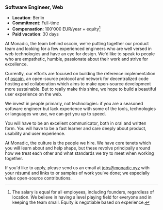 ### Software Engineer, Web

* **Location**: Berlin
* **Commitment**: Full-time
* **Compensation**: 100'000 EUR/year + equity[^1]
* **Paid vacation**: 30 days

At Monadic, the team behind oscoin, we're putting together our product team and
looking for a few experienced engineers who are well versed in web technologies
and have an eye for design. We'd like to speak to people who are empathetic,
humble, passionate about their work and strive for excellence.

Currently, our efforts are focused on building the reference implementation of
[oscoin](http://oscoin.io), an open-source protocol and network for
decentralized code hosting and collaboration which aims to make open-source
development more sustainable. But to really make this shine, we hope to build a
beautiful user experience on the web.

We invest in people primarly, not technologies: if you are a seasoned software
engineer but lack experience with some of the tools, technologies or languages
we use, we can get you up to speed.

You will have to be an excellent communicator, both in oral and written form.
You will have to be a fast learner and care deeply about product, usability and
user experience.

At Monadic, the culture is the people we hire. We have core tenets which you
will learn about and help shape, but these revolve principally around how we
treat each other and what standards we try to meet when working together.

If you'd like to apply, please send us an email at <jobs@monadic.xyz> with
your résumé and links to or samples of work you've done; we especially value
open-source contributions.

[^1]: The salary is equal for all employees, including founders, regardless of
  location. We believe in having a level playing field for everyone and in
  keeping the team small. Equity is negotiable based on experience.
